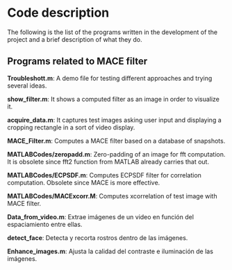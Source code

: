 # Code description

The following is the list of the programs written in the development of the project and a brief description of what they do.

## Programs related to MACE filter

**Troubleshott.m**: A demo file for testing different approaches and trying several ideas.

**show_filter.m**: It shows a computed filter as an image in order to visualize it.

**acquire_data.m**: It captures test images asking user input and displaying a cropping rectangle in a sort of video display.

**MACE_Filter.m**: Computes a MACE filter based on a database of snapshots.

**MATLABCodes/zeropadd.m**: Zero-padding of an image for fft computation. It is obsolete since fft2 function from MATLAB already carries that out.

**MATLABCodes/ECPSDF.m**: Computes ECPSDF filter for correlation computation. Obsolete since MACE is more effective.

**MATLABCodes/MACExcorr.M**: Computes xcorrelation of test image with MACE filter.

**Data_from_video.m**: Extrae imágenes de un video en función del espaciamiento entre ellas.

**detect_face**: Detecta y recorta rostros dentro de las imágenes.

**Enhance_images.m**: Ajusta la calidad del contraste e iluminación de las imágenes.
